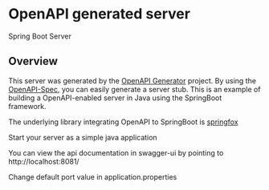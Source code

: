 # OpenAPI generated server

Spring Boot Server 


## Overview  
This server was generated by the [OpenAPI Generator](https://openapi-generator.tech) project.
By using the [OpenAPI-Spec](https://openapis.org), you can easily generate a server stub.
This is an example of building a OpenAPI-enabled server in Java using the SpringBoot framework.

The underlying library integrating OpenAPI to SpringBoot is [springfox](https://github.com/springfox/springfox)

Start your server as a simple java application

You can view the api documentation in swagger-ui by pointing to  
http://localhost:8081/

Change default port value in application.properties
